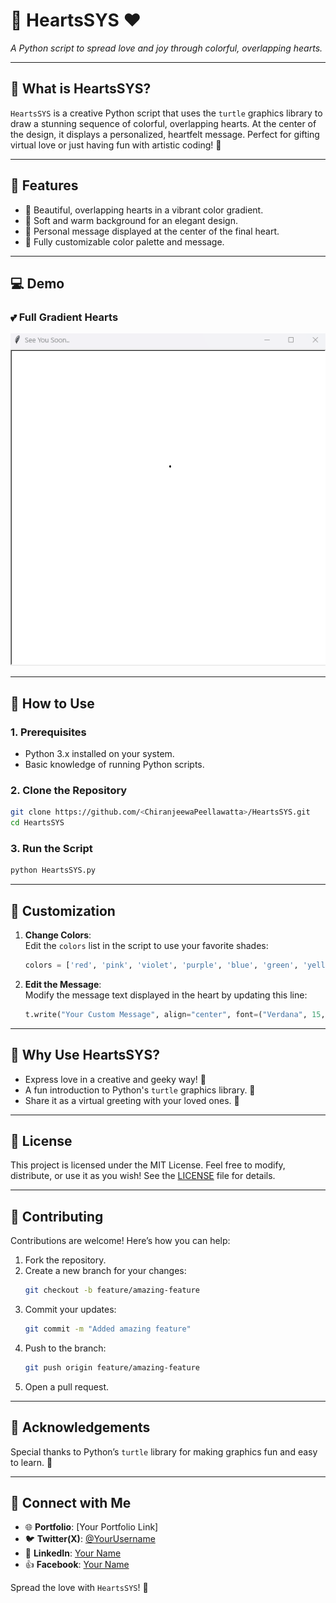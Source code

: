 
# 🌈 HeartsSYS ❤️  
_A Python script to spread love and joy through colorful, overlapping hearts._

---

## 🎨 **What is HeartsSYS?**
`HeartsSYS` is a creative Python script that uses the `turtle` graphics library to draw a stunning sequence of colorful, overlapping hearts. At the center of the design, it displays a personalized, heartfelt message. Perfect for gifting virtual love or just having fun with artistic coding! 💖

---

## 🌟 **Features**
- 💜 Beautiful, overlapping hearts in a vibrant color gradient.
- 🌸 Soft and warm background for an elegant design.
- 📝 Personal message displayed at the center of the final heart.
- 🎨 Fully customizable color palette and message.

---

## 💻 **Demo**

### 💕 **Full Gradient Hearts**  

![Demo Preview](https://github.com/ChiranjeewaPeellawatta/HeartsSYS/blob/main/HeartsSYS.gif?raw=true)

---

## 🚀 **How to Use**

### **1. Prerequisites**
- Python 3.x installed on your system.
- Basic knowledge of running Python scripts.

### **2. Clone the Repository**
```bash
git clone https://github.com/<ChiranjeewaPeellawatta>/HeartsSYS.git
cd HeartsSYS
```

### **3. Run the Script**
```bash
python HeartsSYS.py
```

---

## 🎯 **Customization**
1. **Change Colors**:  
   Edit the `colors` list in the script to use your favorite shades:  
   ```python
   colors = ['red', 'pink', 'violet', 'purple', 'blue', 'green', 'yellow']
   ```
2. **Edit the Message**:  
   Modify the message text displayed in the heart by updating this line:  
   ```python
   t.write("Your Custom Message", align="center", font=("Verdana", 15, "bold"))
   ```

---

## 🌈 **Why Use HeartsSYS?**
- Express love in a creative and geeky way! 🧡
- A fun introduction to Python's `turtle` graphics library. 🐢
- Share it as a virtual greeting with your loved ones. 💌

---

## 📜 **License**
This project is licensed under the MIT License. Feel free to modify, distribute, or use it as you wish! See the [LICENSE](LICENSE) file for details.

---

## 🤝 **Contributing**
Contributions are welcome! Here’s how you can help:
1. Fork the repository.
2. Create a new branch for your changes:  
   ```bash
   git checkout -b feature/amazing-feature
   ```
3. Commit your updates:  
   ```bash
   git commit -m "Added amazing feature"
   ```
4. Push to the branch:  
   ```bash
   git push origin feature/amazing-feature
   ```
5. Open a pull request.

---

## 🌟 **Acknowledgements**
Special thanks to Python’s `turtle` library for making graphics fun and easy to learn. 🎉

---

## 💌 **Connect with Me**
- 🌐 **Portfolio**: [Your Portfolio Link]
- 🐦 **Twitter(X)**: [@YourUsername](https://twitter.com/YourUsername)
- 👔 **LinkedIn**: [Your Name](https://linkedin.com/in/YourName)
- 👍 **Facebook**: [Your Name](https://linkedin.com/in/YourName)

Spread the love with `HeartsSYS`! 💝  
